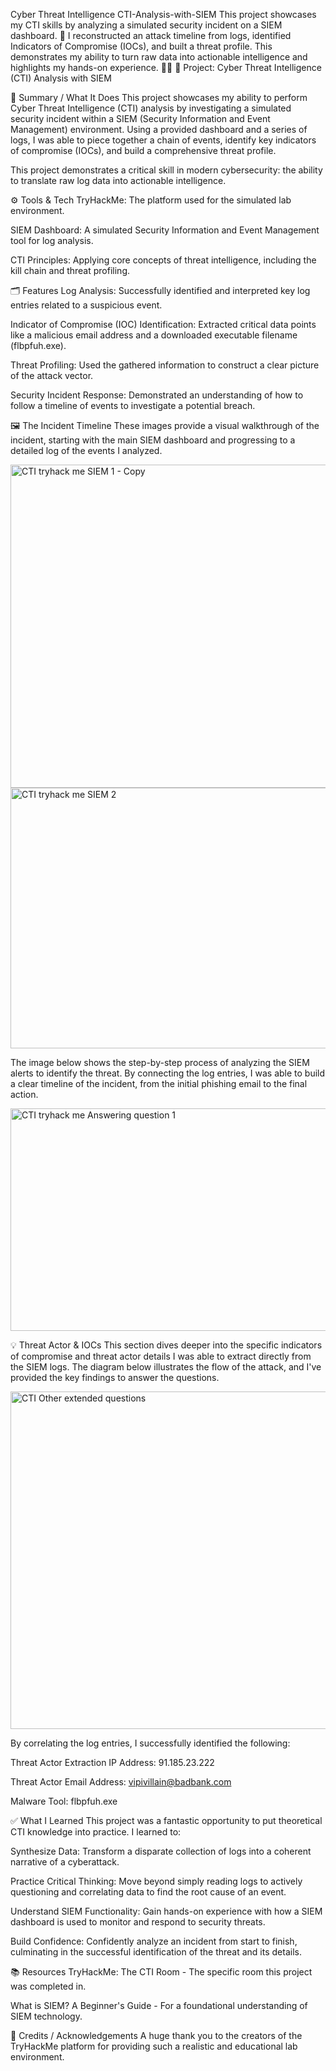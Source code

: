 Cyber Threat Intelligence CTI-Analysis-with-SIEM
This project showcases my CTI skills by analyzing a simulated security incident on a SIEM dashboard. 🎯 I reconstructed an attack timeline from logs, identified Indicators of Compromise (IOCs), and built a threat profile. This demonstrates my ability to turn raw data into actionable intelligence and highlights my hands-on experience. 🕵️‍♂️
📌 Project: Cyber Threat Intelligence (CTI) Analysis with SIEM

🧠 Summary / What It Does
This project showcases my ability to perform Cyber Threat Intelligence (CTI) analysis by investigating a simulated security incident within a SIEM (Security Information and Event Management) environment. Using a provided dashboard and a series of logs, I was able to piece together a chain of events, identify key indicators of compromise (IOCs), and build a comprehensive threat profile.

This project demonstrates a critical skill in modern cybersecurity: the ability to translate raw log data into actionable intelligence.

⚙️ Tools & Tech
TryHackMe: The platform used for the simulated lab environment.

SIEM Dashboard: A simulated Security Information and Event Management tool for log analysis.

CTI Principles: Applying core concepts of threat intelligence, including the kill chain and threat profiling.

🗂️ Features
Log Analysis: Successfully identified and interpreted key log entries related to a suspicious event.

Indicator of Compromise (IOC) Identification: Extracted critical data points like a malicious email address and a downloaded executable filename (flbpfuh.exe).

Threat Profiling: Used the gathered information to construct a clear picture of the attack vector.

Security Incident Response: Demonstrated an understanding of how to follow a timeline of events to investigate a potential breach.

🖼️ The Incident Timeline
These images provide a visual walkthrough of the incident, starting with the main SIEM dashboard and progressing to a detailed log of the events I analyzed.


<img width="742" height="517" alt="CTI tryhack me SIEM 1  - Copy" src="https://github.com/user-attachments/assets/d3caf07d-58ba-430c-b327-a704143e9a08" />


<img width="693" height="417" alt="CTI tryhack me SIEM 2 " src="https://github.com/user-attachments/assets/50b695a7-711c-4909-94e1-b53664338dcc" />


The image below shows the step-by-step process of analyzing the SIEM alerts to identify the threat. By connecting the log entries, I was able to build a clear timeline of the incident, from the initial phishing email to the final action.


<img width="812" height="356" alt="CTI tryhack me Answering question 1 " src="https://github.com/user-attachments/assets/c619e43d-f982-48b1-8bcc-60b66f9eff3a" />


💡 Threat Actor & IOCs
This section dives deeper into the specific indicators of compromise and threat actor details I was able to extract directly from the SIEM logs. The diagram below illustrates the flow of the attack, and I've provided the key findings to answer the questions.

<img width="630" height="540" alt="CTI Other extended questions " src="https://github.com/user-attachments/assets/9467a478-90f8-44e7-9cb9-5a2341ee0c7b" />


By correlating the log entries, I successfully identified the following:

Threat Actor Extraction IP Address: 91.185.23.222

Threat Actor Email Address: vipivillain@badbank.com

Malware Tool: flbpfuh.exe

✅ What I Learned
This project was a fantastic opportunity to put theoretical CTI knowledge into practice. I learned to:

Synthesize Data: Transform a disparate collection of logs into a coherent narrative of a cyberattack.

Practice Critical Thinking: Move beyond simply reading logs to actively questioning and correlating data to find the root cause of an event.

Understand SIEM Functionality: Gain hands-on experience with how a SIEM dashboard is used to monitor and respond to security threats.

Build Confidence: Confidently analyze an incident from start to finish, culminating in the successful identification of the threat and its details.

📚 Resources
TryHackMe: The CTI Room - The specific room this project was completed in.

What is SIEM? A Beginner's Guide - For a foundational understanding of SIEM technology.

🙌 Credits / Acknowledgements
A huge thank you to the creators of the TryHackMe platform for providing such a realistic and educational lab environment.
